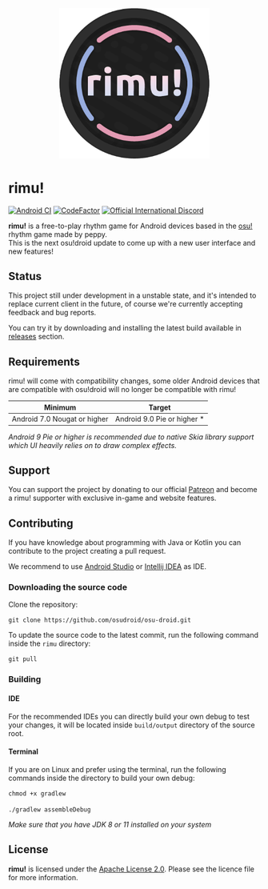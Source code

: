 <p align="center">
    <img width="300" src="/assets/logo.png">
</p>

# rimu!

[![Android CI](https://github.com/osudroid/osu-droid/workflows/Android%20CI/badge.svg?branch=master)](https://github.com/osudroid/osu-droid/actions?query=workflow%3A"Android+CI")
[![CodeFactor](https://www.codefactor.io/repository/github/osudroid/osu-droid/badge)](https://www.codefactor.io/repository/github/osudroid/osu-droid)
[![Official International Discord](https://discordapp.com/api/guilds/316545691545501706/widget.png?style=shield)](https://discord.gg/nyD92cE)

**rimu!** is a free-to-play rhythm game for Android devices based in the [osu!](https://github.com/ppy/osu) rhythm game made by peppy.  
This is the next osu!droid update to come up with a new user interface and new features!

## Status

This project still under development in a unstable state, and it's intended to replace current client
in the future, of course we're currently accepting feedback and bug reports.

You can try it by downloading and installing the latest build available
in [releases](https://github.com/reco1I/rimu/releases) section.

## Requirements

rimu! will come with compatibility changes, some older Android devices that are compatible with osu!droid will no
longer be compatible with rimu!

|           Minimum            |           Target            |
|:----------------------------:|:---------------------------:|
| Android 7.0 Nougat or higher | Android 9.0 Pie or higher * |

_Android 9 Pie or higher is recommended due to native Skia library support which UI heavily relies on to draw complex effects._

## Support

You can support the project by donating to our official [Patreon](https://www.patreon.com/osudroid) and become a rimu! supporter with exclusive in-game and website features.

## Contributing

If you have knowledge about programming with Java or Kotlin you can contribute to the project creating a pull request.

We recommend to use [Android Studio](https://developer.android.com/studio) or [Intellij IDEA](https://www.jetbrains.com/idea/) as IDE.

### Downloading the source code

Clone the repository:

```shell
git clone https://github.com/osudroid/osu-droid.git
```

To update the source code to the latest commit, run the following command inside the `rimu` directory:

```she
git pull
```

### Building


#### IDE
For the recommended IDEs you can directly build your own debug to test your changes, it will be located inside `build/output` directory of the source root.

#### Terminal
If you are on Linux and prefer using the terminal, run the following commands inside the directory to build your own debug: 
```she
chmod +x gradlew 

./gradlew assembleDebug
```

_Make sure that you have JDK 8 or 11 installed on your system_

## License

**rimu!** is licensed under the [Apache License 2.0](https://opensource.org/licenses/Apache-2.0). Please see the licence
file for more information.
